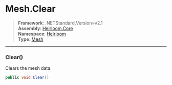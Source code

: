 # Mesh.Clear

> **Framework**: .NETStandard,Version=v2.1  
> **Assembly**: [Heirloom.Core][0]  
> **Namespace**: [Heirloom][0]  
> **Type**: [Mesh][1]

--------------------------------------------------------------------------------

### Clear()

Clears the mesh data.

```cs
public void Clear()
```

[0]: ../Heirloom.Core.md
[1]: Heirloom.Mesh.md
